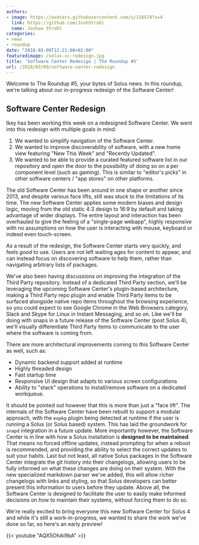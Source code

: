```yaml
---
authors:
- image: https://avatars.githubusercontent.com/u/156574?v=4
  link: https://github.com/JoshStrobl
  name: Joshua Strobl
categories:
- news
- roundup
date: "2018-03-09T12:21:00+02:00"
featuredimage: /solus-sc-redesign.jpg
title: 'Software Center Redesign | The Roundup #5'
url: /2018/03/09/software-center-redesign
---
```


Welcome to The Roundup #5, your bytes of Solus news. In this roundup, we're talking about our in-progress redesign of the Software Center!
<!--more-->

## Software Center Redesign

Ikey has been working this week on a redesigned Software Center. We went into this redesign with multiple goals in mind:

1. We wanted to simplify navigation of the Software Center.
2. We wanted to improve discoverability of software, with a new home view featuring "New This Week" and "Recently Updated".
3. We wanted to be able to provide a curated featured software list in our repository and open the door to the possibility of doing so on a per component level (such as gaming). This is similar to "editor's picks" in other software centers / "app stores" on other platforms.

The old Software Center has been around in one shape or another since 2013, and despite various face lifts, still was stuck to the limitations of its time. The new Software Center applies some modern biases and design logic, moving from the old static 4:3 design to 16:9 by default and taking advantage of wider displays. The entire layout and interaction has been overhauled to give the feeling of a "single-page webapp", highly responsive with no assumptions on how the user is interacting with mouse, keyboard or indeed even touch-screen.

As a result of the redesign, the Software Center starts very quickly, and feels _good_ to use. Users are not left waiting ages for content to appear, and can instead focus on discovering software to help them, rather than navigating arbitrary lists of packages.

We've also been having discussions on improving the integration of the Third Party repository. Instead of a dedicated Third Party section, we'll be leveraging the upcoming Software Center's plugin-based architecture, making a Third Party repo plugin and enable Third Party items to be surfaced alongside native repo items throughout the browsing experience, so you could expect to see Google Chrome in the Web Browsers category, Slack and Skype for Linux in Instant Messaging, and so on. Like we'll be doing with snaps in a future release of the Software Center (post Solus 4), we'll visually differentiate Third Party items to communicate to the user where the software is coming from.

There are more architectural improvements coming to this Software Center as well, such as:

- Dynamic backend support added at runtime
- Highly threaded design
- Fast startup time
- Responsive UI design that adapts to various screen configurations
- Ability to "stack" operations to install/remove software on a dedicated workqueue.

It should be pointed out however that this is more than just a "face lift". The internals of the Software Center have been rebuilt to support a modular approach, with the `eopkg` plugin being detected at runtime if the user is running a Solus (or Solus based) system. This has laid the groundwork for `snapd` integration in a future update. More importantly however, the Software Center is in line with how a Solus installation is **designed to be maintained**. That means no forced offline updates, instead prompting for when a reboot is recommended, and providing the ability to select the correct updates to suit your habits. Last but not least, all native Solus packages in the Software Center integrate the git history into their changelogs, allowing users to be fully informed on what these changes are doing on their system. With the new specialized markdown parser we've added, this will allow richer changelogs with links and styling, so that Solus developers can better present this information to users before they update. Above all, the Software Center is designed to facilitate the user to easily make informed decisions on how to maintain their systems, without forcing them to do so.

We're really excited to bring everyone this new Software Center for Solus 4 and while it's still a work-in-progress, we wanted to share the work we've done so far, so here's an early preview!

{{< youtube "AQX5OhAi9bA" >}}